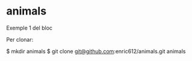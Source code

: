 animals
=======

Exemple 1 del bloc

Per clonar: 

$ mkdir animals
$ git clone git@github.com:enric612/animals.git animals
